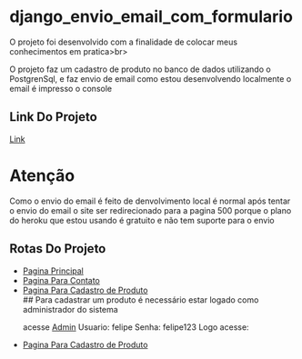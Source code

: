 # django_envio_email_com_formulario

<p>O projeto foi desenvolvido com a finalidade de colocar meus conhecimentos em pratica>br>

O projeto faz um cadastro de produto no banco de dados utilizando o PostgrenSql, e faz envio de email como estou desenvolvendo localmente o email é impresso o console
</p>

## Link Do Projeto

<a href='https://django2-fc.herokuapp.com/'>Link</a>
# Atenção

<p>Como o envio do email é feito de denvolvimento local é normal após tentar o envio do email o site ser redirecionado para a pagina 500 porque o plano do heroku que estou usando é gratuito e não tem suporte para o envio </p>

## Rotas Do Projeto
<ul>
  <li><a href='https://django2-fc.herokuapp.com/'>Pagina Principal</a></li>
  <li><a href='https://django2-fc.herokuapp.com/contato/'>Pagina Para Contato</a></li>
  <li><a href='https://django2-fc.herokuapp.com/contato/'>Pagina Para Cadastro de Produto</a></li>
## Para cadastrar um produto é necessário estar logado como administrador do sistema
  <p>acesse <a href='https://django2-fc.herokuapp.com/admin/'>Admin</a>
   Usuario: felipe
   Senha: felipe123
   Logo acesse:
  </p>  
  <li><a href='https://django2-fc.herokuapp.com/produto/'>Pagina Para Cadastro de Produto</a> </li>
    
</ul>
